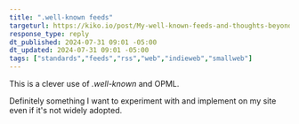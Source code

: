 ```yaml
---
title: ".well-known feeds"
targeturl: https://kiko.io/post/My-well-known-feeds-and-thoughts-beyond/
response_type: reply
dt_published: 2024-07-31 09:01 -05:00
dt_updated: 2024-07-31 09:01 -05:00
tags: ["standards","feeds","rss","web","indieweb","smallweb"]
---
```


This is a clever use of *.well-known* and OPML.

Definitely something I want to experiment with and implement on my site even if it's not widely adopted.
